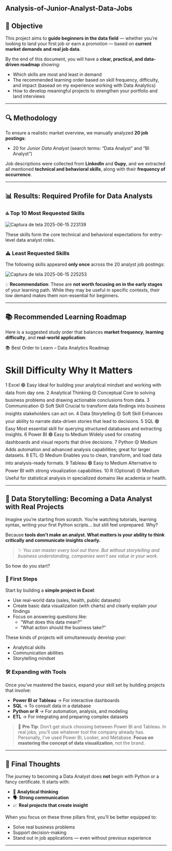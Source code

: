 ## Analysis-of-Junior-Analyst-Data-Jobs


## 🎯 Objective

This project aims to **guide beginners in the data field** — whether you're looking to land your first job or earn a promotion — based on **current market demands and real job data**.

By the end of this document, you will have a **clear, practical, and data-driven roadmap** showing:

- Which skills are most and least in demand
- The recommended learning order based on skill frequency, difficulty, and impact (basead on my experience working with Data Analytics)
- How to develop meaningful projects to strengthen your portfolio and land interviews

---

## 🔍 Methodology

To ensure a realistic market overview, we manually analyzed **20 job postings**:
- 20 for *Junior Data Analyst* (search terms: “Data Analyst” and “BI Analyst”)

Job descriptions were collected from **LinkedIn** and **Gupy**, and we extracted all mentioned **technical and behavioral skills**, along with their **frequency of occurrence**.

---

## 📊 Results: Required Profile for Data Analysts

### 🔝 Top 10 Most Requested Skills

![Captura de tela 2025-06-15 223139](https://github.com/user-attachments/assets/0ba7d743-0c52-4ed9-92dc-4d1736c12e9f)


These skills form the core technical and behavioral expectations for entry-level data analyst roles.

### ⚠️ Least Requested Skills

The following skills appeared **only once** across the 20 analyst job postings:

![Captura de tela 2025-06-15 225253](https://github.com/user-attachments/assets/9d63a9c4-147c-4a35-b94c-de9ee8736ec1)


💡 **Recommendation**: These are **not worth focusing on in the early stages** of your learning path. While they may be useful in specific contexts, their low demand makes them non-essential for beginners.

---

## 📚 Recommended Learning Roadmap

Here is a suggested study order that balances **market frequency**, **learning difficulty**, and **real-world application**:

📚 Best Order to Learn – Data Analytics Roadmap
#	Skill	Difficulty	Why It Matters
1	Excel	🟢 Easy	Ideal for building your analytical mindset and working with data from day one.
2	Analytical Thinking	🟡 Conceptual	Core to solving business problems and drawing actionable conclusions from data.
3	Communication	🟡 Soft Skill	Crucial to transform data findings into business insights stakeholders can act on.
4	Data Storytelling	🟡 Soft Skill	Enhances your ability to narrate data-driven stories that lead to decisions.
5	SQL	🟢 Easy	Most essential skill for querying structured databases and extracting insights.
6	Power BI	🟢 Easy to Medium	Widely used for creating dashboards and visual reports that drive decisions.
7	Python	🟡 Medium	Adds automation and advanced analysis capabilities; great for larger datasets.
8	ETL	🟡 Medium	Enables you to clean, transform, and load data into analysis-ready formats.
9	Tableau	🟢 Easy to Medium	Alternative to Power BI with strong visualization capabilities.
10	R (Optional)	🟡 Medium	Useful for statistical analysis in specialized domains like academia or health.

---

## 🧠 Data Storytelling: Becoming a Data Analyst with Real Projects

Imagine you’re starting from scratch. You’re watching tutorials, learning syntax, writing your first Python scripts... but still feel unprepared. Why?

Because **tools don’t make an analyst. What matters is your ability to think critically and communicate insights clearly.**

> ✨ *You can master every tool out there. But without storytelling and business understanding, companies won’t see value in your work.*

So how do you start?

### 🚀 First Steps

Start by building a **simple project in Excel**:
- Use real-world data (sales, health, public datasets)
- Create basic data visualization (with charts) and clearly explain your findings
- Focus on answering questions like:
  - “What does this data mean?”
  - “What action should the business take?”

These kinds of projects will simultaneously develop your:

- Analytical skills  
- Communication abilities  
- Storytelling mindset  

### 🛠️ Expanding with Tools

Once you’ve mastered the basics, expand your skill set by building projects that involve:

- **Power BI or Tableau** → For interactive dashboards  
- **SQL** → To consult data in a database 
- **Python or R** → For automation, analysis, and modeling  
- **ETL** → For integrating and preparing complex datasets  

> 📝 **Pro Tip**: Don’t get stuck choosing between Power BI and Tableau. In real jobs, you’ll use whatever tool the company already has. Personally, I’ve used Power BI, Looker, and Metabase. **Focus on mastering the concept of data visualization**, not the brand.

---

## 📌 Final Thoughts

The journey to becoming a Data Analyst does **not** begin with Python or a fancy certificate. It starts with:

- 🧠 **Analytical thinking**
- 🗣️ **Strong communication**
- 📈 **Real projects that create insight**

When you focus on these three pillars first, you’ll be better equipped to:

- Solve real business problems  
- Support decision-making  
- Stand out in job applications — even without previous experience

---


